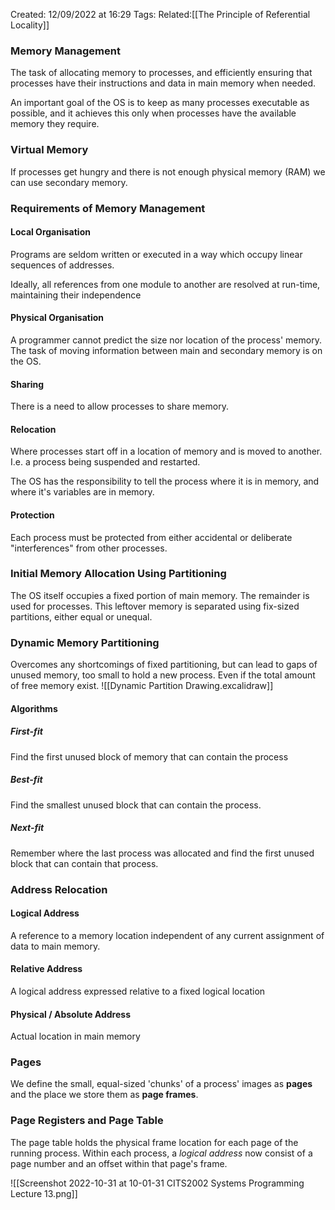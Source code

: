 Created: 12/09/2022 at 16:29
Tags: 
Related:[[The Principle of Referential Locality]]

### Memory Management
The task of allocating memory to processes, and efficiently ensuring that processes have their instructions and data in main memory when needed.

An important goal of the OS is to keep as many processes executable as possible, and it achieves this only when processes have the available memory they require.

### Virtual Memory
If processes get hungry and there is not enough physical memory (RAM) we can use secondary memory.

### Requirements of Memory Management
#### Local Organisation
Programs are seldom written or executed in a way which occupy linear sequences of addresses.

Ideally, all references from one module to another are resolved at run-time, maintaining their independence

#### Physical Organisation
A programmer cannot predict the size nor location of the process' memory. The task of moving information between main and secondary memory is on the OS.

#### Sharing
There is a need to allow processes to share memory.

#### Relocation
Where processes start off in a location of memory and is moved to another. I.e. a process being suspended and restarted.

The OS has the responsibility to tell the process where it is in memory, and where it's variables are in memory.

#### Protection
Each process must be protected from either accidental or deliberate "interferences" from other processes.

### Initial Memory Allocation Using Partitioning
The OS itself occupies a fixed portion of main memory. The remainder is used for processes. This leftover memory is separated using fix-sized partitions, either equal or unequal.

### Dynamic Memory Partitioning
Overcomes any shortcomings of fixed partitioning, but can lead to gaps of unused memory, too small to hold a new process. Even if the total amount of free memory exist.
![[Dynamic Partition Drawing.excalidraw]]

#### Algorithms
##### First-fit
Find the first unused block of memory that can contain the process

##### Best-fit
Find the smallest unused block that can contain the process.

##### Next-fit
Remember where the last process was allocated and find the first unused block that can contain that process.

### Address Relocation
#### Logical Address
A reference to a memory location independent of any current assignment of data to main memory.

#### Relative Address
A logical address expressed relative to a fixed logical location

#### Physical / Absolute Address
Actual location in main memory

### Pages
We define the small, equal-sized 'chunks' of a process' images as **pages** and the place we store them as **page frames**.

### Page Registers and Page Table
The page table holds the physical frame location for each page of the running process. Within each process, a *logical address* now consist of a page number and an offset within that page's frame.

![[Screenshot 2022-10-31 at 10-01-31 CITS2002 Systems Programming Lecture 13.png]]